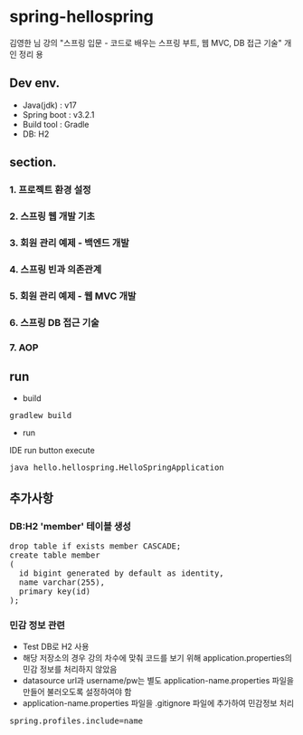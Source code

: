 # spring-hellospring
김영한 님 강의 "스프링 입문 - 코드로 배우는 스프링 부트, 웹 MVC, DB 접근 기술"  개인 정리 용

## Dev env.
- Java(jdk) : v17
- Spring boot : v3.2.1
- Build tool : Gradle
- DB: H2

## section.
### 1. 프로젝트 환경 설정
### 2. 스프링 웹 개발 기초
### 3. 회원 관리 예제 - 백엔드 개발
### 4. 스프링 빈과 의존관계
### 5. 회원 관리 예제 - 웹 MVC 개발
### 6. 스프링 DB 접근 기술
### 7. AOP

## run
- build
<pre>
gradlew build
</pre>
- run
<p>IDE run button execute</p>
<pre>
java hello.hellospring.HelloSpringApplication
</pre>

## 추가사항
### DB:H2 'member' 테이블 생성
<pre>
drop table if exists member CASCADE;
create table member
(
  id bigint generated by default as identity,
  name varchar(255),
  primary key(id)
);
</pre>

### 민감 정보 관련
- Test DB로 H2 사용
- 해당 저장소의 경우 강의 차수에 맞춰 코드를 보기 위해 application.properties의 민감 정보를 처리하지 않았음
- datasource url과 username/pw는 별도 application-name.properties 파일을 만들어 불러오도록 설정하여야 함
- application-name.properties 파일을 .gitignore 파일에 추가하여 민감정보 처리 
<pre>
spring.profiles.include=name
</pre>
